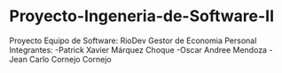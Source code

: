 # Proyecto-Ingeneria-de-Software-II
Proyecto Equipo de Software: RioDev
Gestor de Economia Personal
Integrantes:
-Patrick Xavier Márquez Choque
-Oscar Andree Mendoza
-Jean Carlo Cornejo Cornejo
